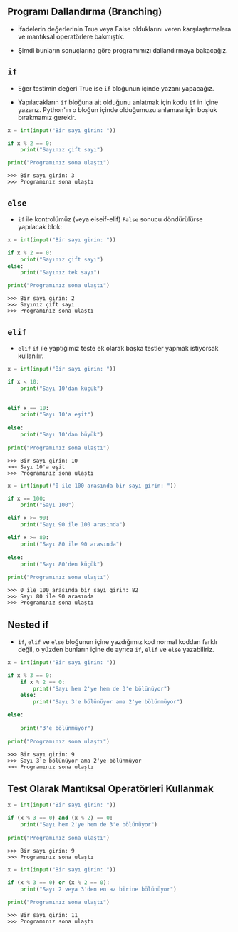 ## Programı Dallandırma (Branching)

- İfadelerin değerlerinin True veya False olduklarını veren karşılaştırmalara ve mantıksal operatörlere bakmıştık.

- Şimdi bunların sonuçlarına göre programımızı dallandırmaya bakacağız.

  

## `if`

- Eğer testimin değeri True ise `if` bloğunun içinde yazanı yapacağız.

- Yapılacakların `if` bloğuna ait olduğunu anlatmak için kodu `if` in içine yazarız. Python'ın o bloğun içinde olduğumuzu anlaması için boşluk bırakmamız gerekir.


```python
x = int(input("Bir sayı girin: "))

if x % 2 == 0: 
    print("Sayınız çift sayı")

print("Programınız sona ulaştı")
```

    >>> Bir sayı girin: 3
    >>> Programınız sona ulaştı


## `else`

- `if` ile kontrolümüz (veya elseif-elif) `False` sonucu döndürülürse yapılacak blok:


```python
x = int(input("Bir sayı girin: "))

if x % 2 == 0:
    print("Sayınız çift sayı")
else:
    print("Sayınız tek sayı")

print("Programınız sona ulaştı")
```

    >>> Bir sayı girin: 2
    >>> Sayınız çift sayı
    >>> Programınız sona ulaştı


## `elif`

* `elif` `if` ile yaptığımız teste ek olarak başka testler yapmak istiyorsak kullanılır.


```python
x = int(input("Bir sayı girin: "))

if x < 10:
    print("Sayı 10'dan küçük")

    
elif x == 10:
    print("Sayı 10'a eşit")
    
else:
    print("Sayı 10'dan büyük")
    
print("Programınız sona ulaştı")
```

    >>> Bir sayı girin: 10
    >>> Sayı 10'a eşit
    >>> Programınız sona ulaştı



```python
x = int(input("0 ile 100 arasında bir sayı girin: "))

if x == 100:
    print("Sayı 100")

elif x >= 90:
    print("Sayı 90 ile 100 arasında")

elif x >= 80:
    print("Sayı 80 ile 90 arasında")
    
else:
    print("Sayı 80'den küçük")
    
print("Programınız sona ulaştı")
```

    >>> 0 ile 100 arasında bir sayı girin: 82
    >>> Sayı 80 ile 90 arasında
    >>> Programınız sona ulaştı


## Nested if

* `if`, `elif` ve `else` bloğunun içine yazdığımız kod normal koddan farklı değil, o yüzden bunların içine de ayrıca `if`, `elif` ve `else` yazabiliriz.


```python
x = int(input("Bir sayı girin: "))

if x % 3 == 0:
    if x % 2 == 0:
        print("Sayı hem 2'ye hem de 3'e bölünüyor")
    else:
        print("Sayı 3'e bölünüyor ama 2'ye bölünmüyor")

else:
    
    print("3'e bölünmüyor")
    
print("Programınız sona ulaştı")
```

    >>> Bir sayı girin: 9
    >>> Sayı 3'e bölünüyor ama 2'ye bölünmüyor
    >>> Programınız sona ulaştı


## Test Olarak Mantıksal Operatörleri Kullanmak


```python
x = int(input("Bir sayı girin: "))

if (x % 3 == 0) and (x % 2) == 0:
    print("Sayı hem 2'ye hem de 3'e bölünüyor")
    
print("Programınız sona ulaştı")
```

    >>> Bir sayı girin: 9
    >>> Programınız sona ulaştı



```python
x = int(input("Bir sayı girin: "))

if (x % 3 == 0) or (x % 2 == 0):
    print("Sayı 2 veya 3'den en az birine bölünüyor")
    
print("Programınız sona ulaştı")
```

    >>> Bir sayı girin: 11
    >>> Programınız sona ulaştı


